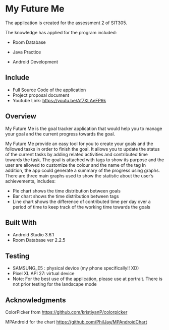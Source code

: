 # My Future Me

The application is created for the assessment 2 of SIT305.

The knowledge has applied for the program included:
- Room Database 

- Java Practice

- Android Development

## Include
* Full Source Code of the application
* Project proposal document
* Youtube Link: https://youtu.be/Af7XLAeFP9k 

## Overview
My Future Me is the goal tracker application that would help you to manage your goal and the current progress towards the goal.

My Future Me provide an easy tool for you to create your goals and the followed tasks in order to finish the goal. It allows you to update the status of the current tasks by adding related activities and contributed time towards the task. The goal is attached with tags to show its purpose and the user are allowed to customize the colour and the name of the tag 
In addition, the app could generate a summary of the progress using graphs. There are three main graphs used to show the statistic about the user’s achievements, includes:
-	Pie chart shows the time distribution between goals
-	Bar chart shows the time distribution between tags
-	Line chart shows the difference of contributed time per day over a period of time to keep track of the working time towards the goals


## Built With
* Android Studio 3.6.1
* Room Database ver 2.2.5

## Testing
* SAMSUNG_E5 : physical device (my phone specifically!! XD)
* Pixel XL API 27: virtual device 
* Note: For the best use of the application, please use at portrait. There is not prior testing for the landscape mode

## Acknowledgments
ColorPicker from https://github.com/kristiyanP/colorpicker

MPAndroid for the chart https://github.com/PhilJay/MPAndroidChart
